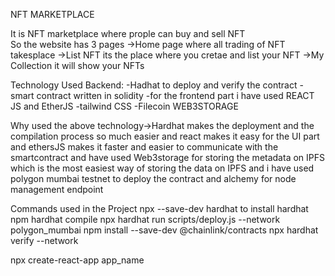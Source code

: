 NFT MARKETPLACE

It is NFT marketplace where prople can buy and sell NFT   
So the website has 3 pages 
->Home page where all trading of NFT takesplace 
->List NFT its the place where you cretae and list your NFT
->My Collection it will show your NFTs

Technology Used
Backend:
    -Hadhat to deploy and verify the contract
    -smart contract written in solidity
    -for the frontend part i have used REACT JS and EtherJS
    -tailwind CSS
    -Filecoin WEB3STORAGE

Why used the above technology->Hardhat makes the deployment and the compilation process so much easier and react makes it easy for the UI part and ethersJS makes it faster and easier to communicate with the smartcontract and have used Web3storage for storing the metadata on IPFS which is the most easiest way of storing the data on IPFS and i have used polygon mumbai testnet to deploy the contract and alchemy for node management endpoint

Commands used in the Project
npx --save-dev hardhat to install hardhat
npm hardhat compile 
npx hardhat run scripts/deploy.js --network polygon_mumbai
npm install --save-dev @chainlink/contracts
npx hardhat verify --network <network> <contract address> <constructor parameters>

npx create-react-app app_name



